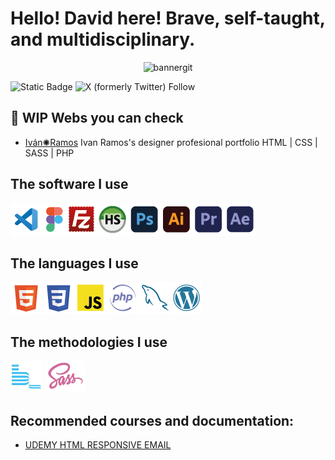 
# Hello! David here! Brave, self-taught, and multidisciplinary.
</div>
<div align="center">
<img src="https://i.ibb.co/wQKYGtV/bannergit.png" alt="bannergit" border="0">
</div>

  
![Static Badge](https://img.shields.io/badge/code_with_me-%23FAEA27) ![X (formerly Twitter) Follow](https://img.shields.io/twitter/follow/dangelrubio)
&nbsp;
## 🔧 WIP Webs you can check
- [Iván✺Ramos](https://ivaneferamos.previaweb.com) Ivan Ramos's designer profesional portfolio HTML | CSS | SASS | PHP 
&nbsp;
## The software I use
![VSCode](https://github.com/dangelrubio/dangelrubio/blob/main/img/VSCode.png)![Figma](https://github.com/dangelrubio/dangelrubio/blob/main/img/Figma.png)![FileZilla](https://github.com/dangelrubio/dangelrubio/blob/main/img/FileZilla.png)![HeidiSQL](https://github.com/dangelrubio/dangelrubio/blob/main/img/HeidiSQL.png)![Photoshop](https://github.com/dangelrubio/dangelrubio/blob/main/img/Ps.png)![Illustrator](https://github.com/dangelrubio/dangelrubio/blob/main/img/Ai.png)![Premiere](https://github.com/dangelrubio/dangelrubio/blob/main/img/Pr.png)![Afer Effects](https://github.com/dangelrubio/dangelrubio/blob/main/img/Ae.png)
&nbsp;
## The languages I use
![html5](https://github.com/dangelrubio/dangelrubio/blob/main/img/HTML5.png)![css3](https://github.com/dangelrubio/dangelrubio/blob/main/img/CSS3.png)![JavaScript](https://github.com/dangelrubio/dangelrubio/blob/main/img/JS.png)![PHP](https://github.com/dangelrubio/dangelrubio/blob/main/img/PHP.png)![MySQL](https://github.com/dangelrubio/dangelrubio/blob/main/img/MySQL.png)![WordPress Core](https://github.com/dangelrubio/dangelrubio/blob/main/img/WordPress.png)
&nbsp;
## The methodologies I use
![bem](https://github.com/dangelrubio/dangelrubio/blob/main/img/bem.png) ![sass](https://github.com/dangelrubio/dangelrubio/blob/main/img/sass.png)
&nbsp;
## Recommended courses and documentation:
- [UDEMY HTML RESPONSIVE EMAIL](https://www.udemy.com/share/103BfY3@tc27RRmOUpP8LNzZo20-G5LS2PGXlgc-M-96mksrkiSSZTQjhdJLao1ocJPGuxVyuQ==/)
